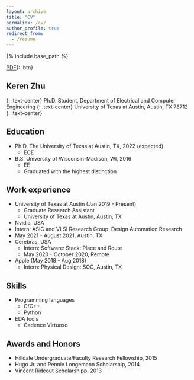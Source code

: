 ```yaml
---
layout: archive
title: "CV"
permalink: /cv/
author_profile: true
redirect_from:
  - /resume
---
```


{% include base_path %}

[PDF](/files/CV.pdf){: .btn}

## Keren Zhu
{: .text-center}
Ph.D. Student,  Department of Electrical and Computer Engineering
{: .text-center}
University of Texas at Austin,  Austin, TX 78712
{: .text-center}

Education
------
* Ph.D. The University of Texas at Austin, TX,  2022 (expected)
  * ECE
* B.S. University of Wisconsin-Madison, WI, 2016
  * EE
  * Graduated with the highest distinction


Work experience
------
* University of Texas at Austin (Jan 2019 - Present)
  * Graduate Research Assistant
  * University of Texas at Austin, Austin, TX
 * Nvidia, USA
  * Intern: ASIC and VLSI Research Group: Design Automation Research
  * May 2021 - August 2021, Austin, TX
* Cerebras, USA
  * Intern: Software: Stack: Place and Route
  * May 2020 - October 2020, Remote
* Apple (May 2018 - Aug 2018) 
  * Intern: Physical Design: SOC, Austin, TX



Skills
------
* Programming languages
  * C/C++ 
  * Python 
* EDA tools
  * Cadence Virtuoso
  

Awards and Honors
------
* Hilldale Undergraduate/Faculty Research Fellowship, 2015
* Hugo Jr. and Pennie Longemann Scholarship, 2014
* Vincent Rideout Scholarshipp, 2013




<!-- Global site tag (gtag.js) - Google Analytics -->
<script async src="https://www.googletagmanager.com/gtag/js?id=UA-178663221-1"></script>
<script>
  window.dataLayer = window.dataLayer || [];
  function gtag(){dataLayer.push(arguments);}
  gtag('js', new Date());

  gtag('config', 'UA-178663221-1');
</script>
